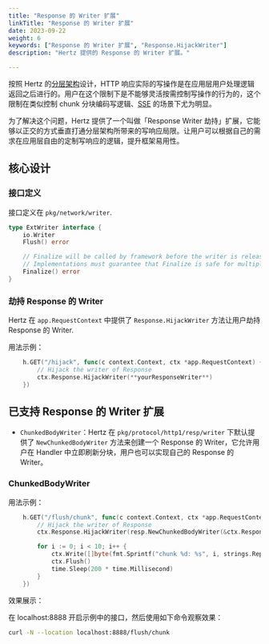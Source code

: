 ```yaml
---
title: "Response 的 Writer 扩展"
linkTitle: "Response 的 Writer 扩展"
date: 2023-09-22
weight: 6
keywords: ["Response 的 Writer 扩展", "Response.HijackWriter"]
description: "Hertz 提供的 Response 的 Writer 扩展。"

---
```


按照 Hertz 的[分层架构](https://www.cloudwego.io/zh/docs/hertz/overview/)设计，HTTP 响应实际的写操作是在应用层用户处理逻辑返回之后进行的。用户在这个限制下是不能够灵活按需控制写操作的行为的，这个限制在类似控制 chunk 分块编码写逻辑、[SSE](https://github.com/hertz-contrib/sse#hertz-sse) 的场景下尤为明显。

为了解决这个问题，Hertz 提供了一个叫做「Response Writer 劫持」扩展，它能够以正交的方式垂直打通分层架构所带来的写响应局限。让用户可以根据自己的需求在应用层自由的定制写响应的逻辑，提升框架易用性。

## 核心设计

### 接口定义

接口定义在 `pkg/network/writer`.

```go
type ExtWriter interface {
	io.Writer
	Flush() error

	// Finalize will be called by framework before the writer is released.
	// Implementations must guarantee that Finalize is safe for multiple calls.
	Finalize() error
}
```

### 劫持 Response 的 Writer

Hertz 在 `app.RequestContext` 中提供了 `Response.HijackWriter` 方法让用户劫持 Response 的 Writer.

用法示例：

```go
	h.GET("/hijack", func(c context.Context, ctx *app.RequestContext) {
		// Hijack the writer of Response
		ctx.Response.HijackWriter(**yourResponseWriter**)
	})
```

## 已支持 Response 的 Writer 扩展

- `ChunkedBodyWriter`：Hertz 在 `pkg/protocol/http1/resp/writer` 下默认提供了 `NewChunkedBodyWriter` 方法来创建一个 Response 的 Writer，它允许用户在 Handler 中立即刷新分块，用户也可以实现自己的 Response 的 Writer。

### ChunkedBodyWriter

用法示例：

```go
	h.GET("/flush/chunk", func(c context.Context, ctx *app.RequestContext) {
		// Hijack the writer of Response
		ctx.Response.HijackWriter(resp.NewChunkedBodyWriter(&ctx.Response, ctx.GetWriter()))

		for i := 0; i < 10; i++ {
			ctx.Write([]byte(fmt.Sprintf("chunk %d: %s", i, strings.Repeat("hi~", i)))) // nolint: errcheck
			ctx.Flush()                                                                 // nolint: errcheck
			time.Sleep(200 * time.Millisecond)
		}
	})
```

效果展示：

在 localhost:8888 开启示例中的接口，然后使用如下命令观察效果：

```bash 
curl -N --location localhost:8888/flush/chunk
```
